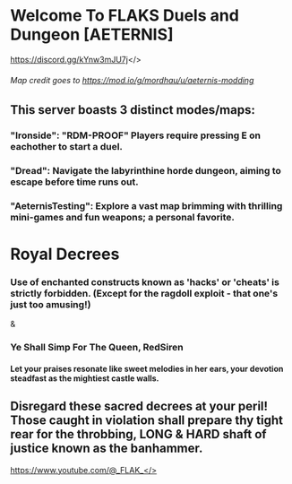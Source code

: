 # Welcome To FLAKS Duels and Dungeon [AETERNIS]
<a id="Join Our Discord">https://discord.gg/kYnw3mJU7j</>
###### Map credit goes to <a id="Aleks_">https://mod.io/g/mordhau/u/aeternis-modding
## This server boasts 3 distinct modes/maps:
### "Ironside": "RDM-PROOF" Players require pressing E on eachother to start a duel.
### "Dread": Navigate the labyrinthine horde dungeon, aiming to escape before time runs out.
### "AeternisTesting": Explore a vast map brimming with thrilling mini-games and fun weapons; a personal favorite.

# Royal Decrees
### Use of enchanted constructs known as 'hacks' or 'cheats' is strictly forbidden. (Except for the ragdoll exploit - that one's just too amusing!)
&
### Ye Shall Simp For The Queen, RedSiren
#### Let your praises resonate like sweet melodies in her ears, your devotion steadfast as the mightiest castle walls.

## Disregard these sacred decrees at your peril! Those caught in violation shall prepare thy tight rear for the throbbing, LONG & HARD shaft of justice known as the banhammer. 

<a id="My Mordhau Videos">https://www.youtube.com/@_FLAK_</>
